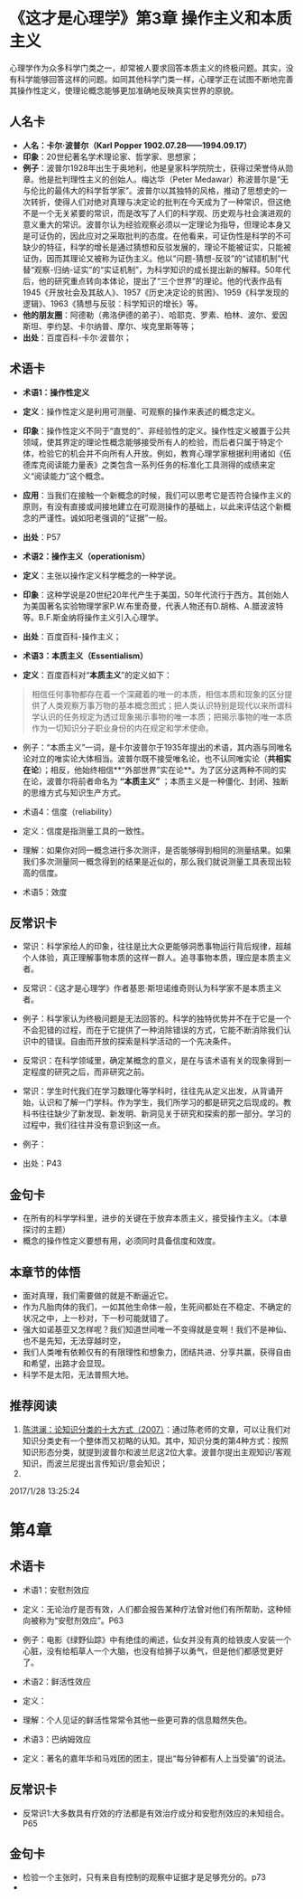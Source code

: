 # 《这才是心理学》第3章 操作主义和本质主义 #
心理学作为众多科学门类之一，却常被人要求回答本质主义的终极问题。其实，没有科学能够回答这样的问题。如同其他科学门类一样，心理学正在试图不断地完善其操作性定义，使理论概念能够更加准确地反映真实世界的原貌。

## 人名卡 ##
- **人名：卡尔·波普尔（Karl Popper 1902.07.28——1994.09.17）**
- **印象**：20世纪著名学术理论家、哲学家、思想家；
- **例子**：波普尔1928年出生于奥地利，他是皇家科学院院士，获得过荣誉侍从勋章。他是批判理性主义的创始人。梅达华（Peter Medawar）称波普尔是“无与伦比的最伟大的科学哲学家”。波普尔以其独特的风格，推动了思想史的一次转折，使得人们对绝对真理与决定论的批判在今天成为了一种常识，但这绝不是一个无关紧要的常识，而是改写了人们的科学观、历史观与社会演进观的意义重大的常识。波普尔认为经验观察必须以一定理论为指导，但理论本身又是可证伪的，因此应对之采取批判的态度。在他看来，可证伪性是科学的不可缺少的特征，科学的增长是通过猜想和反驳发展的，理论不能被证实，只能被证伪，因而其理论又被称为证伪主义。他以“问题-猜想-反驳”的“试错机制”代替“观察-归纳-证实”的“实证机制”，为科学知识的成长提出新的解释。50年代后，他的研究重点转向本体论，提出了“三个世界”的理论。他的代表作品有1945《开放社会及其敌人》、1957《历史决定论的贫困》、1959《科学发现的逻辑》、1963《猜想与反驳：科学知识的增长》等。
- **他的朋友圈**：阿德勒（弗洛伊德的弟子）、哈耶克、罗素、柏林、波尔、爱因斯坦、李约瑟、卡尔纳普、摩尔、埃克里斯等等；
- **出处**：百度百科-卡尔·波普尔；


## 术语卡 ##
- **术语1：操作性定义**
- **定义**：操作性定义是利用可测量、可观察的操作来表述的概念定义。
- **印象**：操作性定义不同于“直觉的”、非经验性的定义。操作性定义被置于公共领域，使其界定的理论性概念能够接受所有人的检验，而后者只属于特定个体，检验它的机会并不向所有人开放。例如，教育心理学家根据利用诸如《伍德库克阅读能力量表》之类包含一系列任务的标准化工具测得的成绩来定义“阅读能力”这个概念。
- **应用**：当我们在接触一个新概念的时候，我们可以思考它是否符合操作主义的原则，有没有直接或间接地建立在可观测操作的基础上，以此来评估这个新概念的严谨性。诚如阳老强调的“证据”一般。
- **出处**：P57

- **术语2：操作主义（operationism）**
- **定义**：主张以操作定义科学概念的一种学说。
- **印象**：这种学说是20世纪20年代产生于美国，50年代流行于西方。其创始人为美国著名实验物理学家P.W.布里奇曼，代表人物还有D.胡格、A.腊波波特等。B.F.斯金纳将操作主义引入心理学。
- **出处**：百度百科-操作主义；


- **术语3：本质主义（Essentialism）**
- **定义**：百度百科对“**本质主义**”的定义如下：
> 相信任何事物都存在着一个深藏着的唯一的本质，相信本质和现象的区分提供了人类观察万事万物的基本概念图式；把人类认识特别是现代以来所谓科学认识的任务规定为透过现象揭示事物的唯一本质；把揭示事物的唯一本质作为一切知识分子职业身份的内在规定和学术使命。

- 例子：“本质主义”一词，是卡尔波普尔于1935年提出的术语，其内涵与同唯名论对立的唯实论大体相当。波普尔既不接受唯名论，也不认同唯实论（**共相实在论**）；相反，他始终相信**“外部世界”实在论**。为了区分这两种不同的实在论，波普尔将前者命名为 **“本质主义”** ；本质主义是一种僵化、封闭、独断的思维方式与知识生产方式。

- 术语4：信度（reliability）
- 定义：信度是指测量工具的一致性。
- 理解：如果你对同一概念进行多次测评，是否能够得到相同的测量结果。如果我们多次测量同一概念得到的结果是近似的，那么我们就说测量工具表现出较高的信度。


- 术语5：效度

## 反常识卡 ##
- 常识：科学家给人的印象，往往是比大众更能够洞悉事物运行背后规律，超越个人体验，真正理解事物本质的这样一群人。追寻事物本质，理应是本质主义者。
- 反常识：《这才是心理学》作者基恩·斯坦诺维奇则认为科学家不是本质主义者。
- 例子：科学家认为终极问题是无法回答的。科学的独特优势并不在于它是一个不会犯错的过程，而在于它提供了一种消除错误的方式，它能不断消除我们认识中的错误。自由而开放的探索是科学活动的一个先决条件。

- 反常识：在科学领域里，确定某概念的意义，是在与该术语有关的现象得到一定程度的研究之后，而非研究之前。
- 常识：学生时代我们在学习数理化等学科时，往往先从定义出发，从背诵开始，认识和了解一门学科。作为学生，我们所学习的都是研究之后现成的。教科书往往缺少了新发现、新发明、新洞见关于研究和探索的那一部分。学习的过程中，我们往往并没有意识到这一点。
- 例子：
- 出处：P43

## 金句卡 ##
- 在所有的科学学科里，进步的关键在于放弃本质主义，接受操作主义。（本章探讨的主题）
- 概念的操作性定义要想有用，必须同时具备信度和效度。


## 本章节的体悟 ##
- 面对真理，我们需要做的就是不断逼近它。
- 作为凡胎肉体的我们，一如其他生命体一般，生死间都处在不稳定、不确定的状况之中，上一秒对，下一秒可能就错了。
- 强大如诺基亚又怎样呢？我们知道世间唯一不变得就是变啊！我们不是神仙、也不是先知，无法穿越时空，
- 我们人类唯有依赖仅有的有限理性和想象力，团结共进、分享共赢，获得自由和希望，出路才会显现。
- 科学不是太阳，无法普照大地。

## 推荐阅读 ##
1. [陈洪澜：论知识分类的十大方式（2007）](http://blog.sina.cn/dpool/blog/s/blog_49f7ab1801018m9d.html?vt=4)：通过陈老师的文章，可以让我们对知识分类史有一个整体而又初略的认知。其中，知识分类的第4种方式：按照知识形态分类，就提到波普尔和波兰尼这2位大拿。波普尔提出主观知识/客观知识，而波兰尼提出言传知识/意会知识；
2. 

2017/1/28 13:25:24 


# 第4章 #

## 术语卡 ##



- 术语1：安慰剂效应
- 定义：无论治疗是否有效，人们都会报告某种疗法曾对他们有所帮助，这种倾向被称为“安慰剂效应”。P63
- 例子：电影《绿野仙踪》中有绝佳的阐述，仙女并没有真的给铁皮人安装一个心脏，没有给稻草人一个大脑，也没有给狮子以勇气，但是他们都感觉更好了。

- 术语2：鲜活性效应
- 定义：
- 理解：个人见证的鲜活性常常令其他一些更可靠的信息黯然失色。

- 术语3：巴纳姆效应
- 定义：著名的嘉年华和马戏团的团主，提出“每分钟都有人上当受骗”的说法。


## 反常识卡 ##
- 反常识1:大多数具有疗效的疗法都是有效治疗成分和安慰剂效应的未知组合。P65

## 金句卡 ##
- 检验一个主张时，只有来自有控制的观察中证据才是足够充分的。p73
- 

